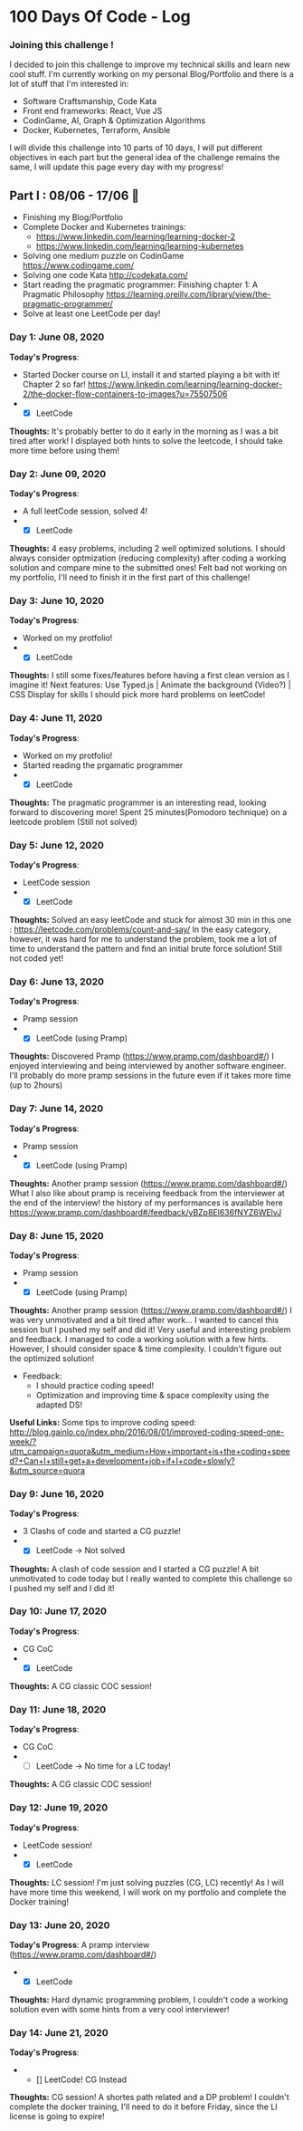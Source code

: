 # 100 Days Of Code - Log

### Joining this challenge !

I decided to join this challenge to improve my technical skills and learn new cool stuff.
I'm currently working on my personal Blog/Portfolio and there is a lot of stuff that I'm interested in:
<ul>
<li>Software Craftsmanship, Code Kata</li>
<li>Front end frameworks: React, Vue JS</li>
<li>CodinGame, AI, Graph & Optimization Algorithms</li>
<li>Docker, Kubernetes, Terraform, Ansible</li>
</ul> 

I will divide this challenge into 10 parts of 10 days, I will put different objectives in each part but the general idea of 
the challenge remains the same, I will update this page every day with my progress!

## Part I : 08/06 - 17/06 :dart:
* Finishing my Blog/Portfolio
* Complete Docker and Kubernetes trainings:
    * https://www.linkedin.com/learning/learning-docker-2
    * https://www.linkedin.com/learning/learning-kubernetes 
* Solving one medium puzzle on CodinGame https://www.codingame.com/
* Solving one code Kata http://codekata.com/
* Start reading the pragmatic programmer: Finishing chapter 1: A Pragmatic Philosophy https://learning.oreilly.com/library/view/the-pragmatic-programmer/ 
* Solve at least one LeetCode per day!

### Day 1: June 08, 2020

**Today's Progress**:
* Started Docker course on LI, install it and started playing a bit with it! Chapter 2 so far! https://www.linkedin.com/learning/learning-docker-2/the-docker-flow-containers-to-images?u=75507506
* - [x] LeetCode

**Thoughts:** 
It's probably better to do it early in the morning as I was a bit tired after work!
I displayed both hints to solve the leetcode, I should take more time before using them!

### Day 2: June 09, 2020

**Today's Progress**:
* A full leetCode session, solved 4!
* - [x] LeetCode

**Thoughts:** 
4 easy problems, including 2 well optimized solutions.
I should always consider optmization (reducing complexity) after coding a working solution and compare mine to the submitted ones!
Felt bad not working on my portfolio, I'll need to finish it in the first part of this challenge!

### Day 3: June 10, 2020

**Today's Progress**:
* Worked on my protfolio!
* - [x] LeetCode

**Thoughts:** 
I still some fixes/features before having a first clean version as I imagine it!
Next features: Use Typed.js | Animate the background (Video?) | CSS Display for skills 
I should pick more hard problems on leetCode!

### Day 4: June 11, 2020

**Today's Progress**:
* Worked on my protfolio!
* Started reading the prgamatic programmer
* - [x] LeetCode

**Thoughts:** 
The pragmatic programmer is an interesting read, looking forward to discovering more!
Spent 25 minutes(Pomodoro technique) on a leetcode problem (Still not solved)

### Day 5: June 12, 2020

**Today's Progress**:
* LeetCode session
* - [x] LeetCode

**Thoughts:** 
Solved an easy leetCode and stuck for almost 30 min in this one : https://leetcode.com/problems/count-and-say/
In the easy category, however, it was hard for me to understand the problem, took me a lot of time to understand the pattern and find an initial brute force solution! Still not coded yet!

### Day 6: June 13, 2020

**Today's Progress**:
* Pramp session
* - [x] LeetCode (using Pramp)

**Thoughts:** 
Discovered Pramp (https://www.pramp.com/dashboard#/)
I enjoyed interviewing and being interviewed by another software engineer. I'll probably do more pramp sessions in the future even if it takes more time (up to 2hours)

### Day 7: June 14, 2020

**Today's Progress**:
* Pramp session
* - [x] LeetCode (using Pramp)

**Thoughts:** 
Another pramp session (https://www.pramp.com/dashboard#/)
What I also like about pramp is receiving feedback from the interviewer at the end of the interview! the history of my performances is available here https://www.pramp.com/dashboard#/feedback/yBZp8El636fNYZ6WElvJ

### Day 8: June 15, 2020

**Today's Progress**:
* Pramp session
* - [x] LeetCode (using Pramp)

**Thoughts:** 
Another pramp session (https://www.pramp.com/dashboard#/)
I was very unmotivated and a bit tired after work... I wanted to cancel this session but I pushed my self and did it!
Very useful and interesting problem and feedback. I managed to code a working solution with a few hints. However, I should consider space & time complexity. I couldn't figure out the optimized solution!
* Feedback:
   * I should practice coding speed!
   * Optimization and improving time & space complexity using the adapted DS!

**Useful Links:**
Some tips to improve coding speed: http://blog.gainlo.co/index.php/2016/08/01/improved-coding-speed-one-week/?utm_campaign=quora&utm_medium=How+important+is+the+coding+speed?+Can+I+still+get+a+development+job+if+I+code+slowly?&utm_source=quora

### Day 9: June 16, 2020

**Today's Progress**:
* 3 Clashs of code and started a CG puzzle!
* - [x] LeetCode -> Not solved

**Thoughts:** 
A clash of code session and I started a CG puzzle! 
A bit unmotivated to code today but I really wanted to complete this challenge so I pushed my self and I did it!

### Day 10: June 17, 2020

**Today's Progress**:
* CG CoC
* - [x] LeetCode

**Thoughts:** 
A CG classic COC session!

### Day 11: June 18, 2020

**Today's Progress**:
* CG CoC
* - [ ] LeetCode -> No time for a LC today! 

**Thoughts:** 
A CG classic COC session!

### Day 12: June 19, 2020

**Today's Progress**:
* LeetCode session!
* - [X] LeetCode  

**Thoughts:** 
LC session!
I'm just solving puzzles (CG, LC) recently! As I will have more time this weekend, I will work on my portfolio and complete the Docker training!

### Day 13: June 20, 2020

**Today's Progress**:
A pramp interview (https://www.pramp.com/dashboard#/)
* - [X] LeetCode  

**Thoughts:** 
Hard dynamic programming problem, I couldn't code a working solution even with some hints from a very cool interviewer!

### Day 14: June 21, 2020

**Today's Progress**:
* - [] LeetCode! CG Instead  

**Thoughts:** 
CG session! A shortes path related and a DP problem!
I couldn't complete the docker training, I'll need to do it before Friday, since the LI license is going to expire!
